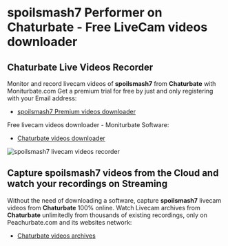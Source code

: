 # spoilsmash7 Performer on Chaturbate - Free LiveCam videos downloader

## Chaturbate Live Videos Recorder

Monitor and record livecam videos of **spoilsmash7** from **Chaturbate** with Moniturbate.com
Get a premium trial for free by just and only registering with your Email address:
* [spoilsmash7 Premium videos downloader](https://moniturbate.com/request-demo-licence-key.html)

Free livecam videos downloader - Moniturbate Software:
* [Chaturbate videos downloader](https://moniturbate.com/moniturbate-download-software.html)

![spoilsmash7 livecam videos recorder](https://peachurnet.com/templates/moniturbate-software.png)


## Capture spoilsmash7 videos from the Cloud and watch your recordings on Streaming

Without the need of downloading a software, capture **spoilsmash7** livecam videos from **Chaturbate** 100% online.
Watch Livecam archives from **Chaturbate** unlimitedly from thousands of existing recordings, only on Peachurbate.com and its websites network:
* [Chaturbate videos archives](https://peachurnet.com/)